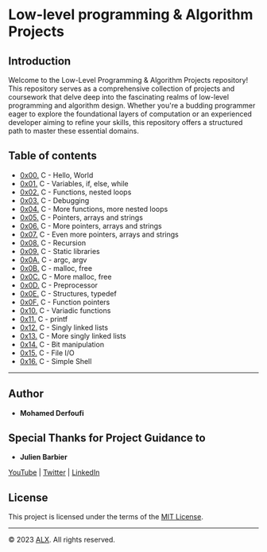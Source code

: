 # Low-level programming & Algorithm Projects

## Introduction

Welcome to the Low-Level Programming & Algorithm Projects repository! This repository serves as a comprehensive collection of projects and coursework that delve deep into the fascinating realms of low-level programming and algorithm design. Whether you're a budding programmer eager to explore the foundational layers of computation or an experienced developer aiming to refine your skills, this repository offers a structured path to master these essential domains.

## Table of contents

 - [0x00.](0x00-hello_world) C - Hello, World
 - [0x01.](0x01-variables_if_else_while) C - Variables, if, else, while
 - [0x02.](0x02-functions_nested_loops) C - Functions, nested loops
 - [0x03.](0x03-debugging) C - Debugging
 - [0x04.](0x04-more_functions_nested_loops) C - More functions, more nested loops
 - [0x05.](0x05-pointers_arrays_strings) C - Pointers, arrays and strings
 - [0x06.](0x06-pointers_arrays_strings) C - More pointers, arrays and strings
 - [0x07.](0x07-pointers_arrays_strings) C - Even more pointers, arrays and strings
 - [0x08.](0x08-recursion) C - Recursion
 - [0x09.](0x09-static_libraries) C - Static libraries
 - [0x0A.](0x0A-argc_argv) C - argc, argv
 - [0x0B.](0x0B-malloc_free) C - malloc, free
 - [0x0C.](0x0C-more_malloc_free) C - More malloc, free
 - [0x0D.](0x0D-preprocessor) C - Preprocessor
 - [0x0E.](0x0E-structures_typedef) C - Structures, typedef
 - [0x0F.](0x0F-function_pointers) C - Function pointers
 - [0x10.](0x10-variadic_functions) C - Variadic functions
 - [0x11.](https://github.com/Alogyn/printf) C - printf
 - [0x12.](0x12-singly_linked_lists) C - Singly linked lists
 - [0x13.](0x13-more_singly_linked_lists) C - More singly linked lists
 - [0x14.](0x14-bit_manipulation) C - Bit manipulation
 - [0x15.](0x15-file_io) C - File I/O
 - [0x16.](https://github.com/Alogyn/simple_shell) C - Simple Shell
---

## Author

- **Mohamed Derfoufi**

## Special Thanks for Project Guidance to 

- **Julien Barbier**

[YouTube](https://www.youtube.com/@0xJulien) | [Twitter](https://twitter.com/julienbarbier42) | [LinkedIn](https://www.linkedin.com/in/julienbarbier/)

## License

This project is licensed under the terms of the [MIT License](https://www.alxafrica.com/terms-conditions-portal/).

---

© 2023 [ALX](https://www.alxafrica.com/). All rights reserved.
